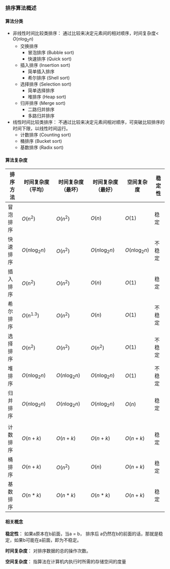 ### 排序算法概述

#### 算法分类

- 非线性时间比较类排序： 通过比较来决定元素间的相对顺序，时间复杂度< $O(n\log_2n)$
  - 交换排序
    - 冒泡排序 (Bubble sort)
    - 快速排序 (Quick sort) 
  - 插入排序 (Insertion sort)
    - 简单插入排序 
    - 希尔排序 (Shell sort)
  - 选择排序 (Selection sort)
    - 简单选择排序
    - 堆排序 (Heap sort)
  - 归并排序 (Merge sort)
    - 二路归并排序 
    - 多路归并排序 
- 线性时间比较类排序： 不通过比较来决定元素间相对顺序，可突破比较排序的时间下限，以线性时间运行。
  - 计数排序 (Counting sort)
  - 桶排序 (Bucket sort)
  - 基数排序 (Radix sort)

#### 算法复杂度

| 排序方法 | 时间复杂度（平均） | 时间复杂度（最坏） | 时间复杂度（最好） | 空间复杂度    | 稳定性 |
| -------- | ------------------ | ------------------ | ------------------ | ------------- | ------ |
| 冒泡排序 | $O(n^2)$           | $O(n^2)$           | $O(n)$             | $O(1)$        | 稳定   |
| 快速排序 | $O(n\log_2n)$      | $O(n^2)$           | $O(n\log_2n)$      | $O(n\log_2n)$ | 不稳定 |
| 插入排序 | $O(n^2)$           | $O(n^2)$           | $O(n)$             | $O(1)$        | 稳定   |
| 希尔排序 | $O(n^{1.3})$       | $O(n^2)$           | $O(n)$             | $O(1)$        | 不稳定 |
| 选择排序 | $O(n^2)$           | $O(n^2)$           | $O(n^2)$           | $O(1)$        | 不稳定 |
| 堆排序   | $O(n\log_2n)$      | $O(n\log_2n)$      | $O(n\log_2n)$      | $O(1)$        | 不稳定 |
| 归并排序 | $O(n\log_2n)$      | $O(n\log_2n)$      | $O(n\log_2n)$      | $O(n)$        | 稳定   |
|          |                    |                    |                    |               |        |
| 计数排序 | $O(n+k)$           | $O(n+k)$           | $O(n+k)$           | $O(n+k)$      | 稳定   |
| 桶排序   | $O(n+k)$           | $O(n^2)$           | $O(n)$             | $O(n+k)$      | 稳定   |
| 基数排序 | $O(n*k)$           | $O(n*k)$           | $O(n*k)$           | $O(n+k)$      | 稳定   |

#### 相关概念

**稳定性**： 如果a原本在b前面，当a = b， 排序后 a仍然在b的前面的话，那就是稳定，如果b可能在a前面，即为不稳定。

**时间复杂度**： 对排序数据的总的操作次数。

**空间复杂度**： 指算法在计算机内执行时所需的存储空间的度量

